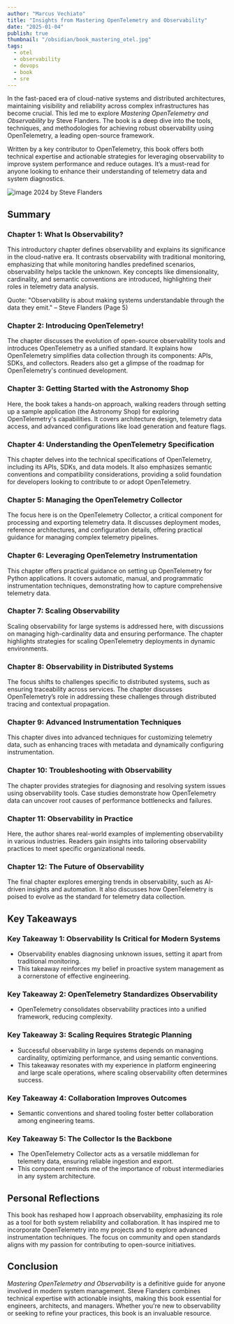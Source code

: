 ```yaml
---
author: "Marcus Vechiato"
title: "Insights from Mastering OpenTelemetry and Observability"
date: "2025-01-04"
publish: true
thumbnail: "/obsidian/book_mastering_otel.jpg"
tags: 
  - otel
  - observability
  - devops
  - book
  - sre
--- 
```



In the fast-paced era of cloud-native systems and distributed architectures, maintaining visibility and reliability across complex infrastructures has become crucial. This led me to explore _Mastering OpenTelemetry and Observability_ by Steve Flanders. The book is a deep dive into the tools, techniques, and methodologies for achieving robust observability using OpenTelemetry, a leading open-source framework.

Written by a key contributor to OpenTelemetry, this book offers both technical expertise and actionable strategies for leveraging observability to improve system performance and reduce outages. It’s a must-read for anyone looking to enhance their understanding of telemetry data and system diagnostics.

![image](/obsidian/book_mastering_otel.jpg)
2024 by Steve Flanders

## **Summary**

### **Chapter 1: What Is Observability?**

This introductory chapter defines observability and explains its significance in the cloud-native era. It contrasts observability with traditional monitoring, emphasizing that while monitoring handles predefined scenarios, observability helps tackle the unknown. Key concepts like dimensionality, cardinality, and semantic conventions are introduced, highlighting their roles in telemetry data analysis.

Quote: "Observability is about making systems understandable through the data they emit." – Steve Flanders (Page 5)

### **Chapter 2: Introducing OpenTelemetry!**

The chapter discusses the evolution of open-source observability tools and introduces OpenTelemetry as a unified standard. It explains how OpenTelemetry simplifies data collection through its components: APIs, SDKs, and collectors. Readers also get a glimpse of the roadmap for OpenTelemetry's continued development.

### **Chapter 3: Getting Started with the Astronomy Shop**

Here, the book takes a hands-on approach, walking readers through setting up a sample application (the Astronomy Shop) for exploring OpenTelemetry's capabilities. It covers architecture design, telemetry data access, and advanced configurations like load generation and feature flags.

### **Chapter 4: Understanding the OpenTelemetry Specification**

This chapter delves into the technical specifications of OpenTelemetry, including its APIs, SDKs, and data models. It also emphasizes semantic conventions and compatibility considerations, providing a solid foundation for developers looking to contribute to or adopt OpenTelemetry.

### **Chapter 5: Managing the OpenTelemetry Collector**

The focus here is on the OpenTelemetry Collector, a critical component for processing and exporting telemetry data. It discusses deployment modes, reference architectures, and configuration details, offering practical guidance for managing complex telemetry pipelines.

### **Chapter 6: Leveraging OpenTelemetry Instrumentation**

This chapter offers practical guidance on setting up OpenTelemetry for Python applications. It covers automatic, manual, and programmatic instrumentation techniques, demonstrating how to capture comprehensive telemetry data.

### **Chapter 7: Scaling Observability**

Scaling observability for large systems is addressed here, with discussions on managing high-cardinality data and ensuring performance. The chapter highlights strategies for scaling OpenTelemetry deployments in dynamic environments.

### **Chapter 8: Observability in Distributed Systems**

The focus shifts to challenges specific to distributed systems, such as ensuring traceability across services. The chapter discusses OpenTelemetry’s role in addressing these challenges through distributed tracing and contextual propagation.

### **Chapter 9: Advanced Instrumentation Techniques**

This chapter dives into advanced techniques for customizing telemetry data, such as enhancing traces with metadata and dynamically configuring instrumentation.

### **Chapter 10: Troubleshooting with Observability**

The chapter provides strategies for diagnosing and resolving system issues using observability tools. Case studies demonstrate how OpenTelemetry data can uncover root causes of performance bottlenecks and failures.

### **Chapter 11: Observability in Practice**

Here, the author shares real-world examples of implementing observability in various industries. Readers gain insights into tailoring observability practices to meet specific organizational needs.

### **Chapter 12: The Future of Observability**

The final chapter explores emerging trends in observability, such as AI-driven insights and automation. It also discusses how OpenTelemetry is poised to evolve as the standard for telemetry data collection.

## **Key Takeaways**

### **Key Takeaway 1: Observability Is Critical for Modern Systems**

- Observability enables diagnosing unknown issues, setting it apart from traditional monitoring.
- This takeaway reinforces my belief in proactive system management as a cornerstone of effective engineering.

### **Key Takeaway 2: OpenTelemetry Standardizes Observability**

- OpenTelemetry consolidates observability practices into a unified framework, reducing complexity.

### **Key Takeaway 3: Scaling Requires Strategic Planning**

- Successful observability in large systems depends on managing cardinality, optimizing performance, and using semantic conventions.
- This takeaway resonates with my experience in platform engineering and large scale operations, where scaling observability often determines success.

### **Key Takeaway 4: Collaboration Improves Outcomes**

- Semantic conventions and shared tooling foster better collaboration among engineering teams.

### **Key Takeaway 5: The Collector Is the Backbone**

- The OpenTelemetry Collector acts as a versatile middleman for telemetry data, ensuring reliable ingestion and export.
- This component reminds me of the importance of robust intermediaries in any system architecture.

## **Personal Reflections**

This book has reshaped how I approach observability, emphasizing its role as a tool for both system reliability and collaboration. It has inspired me to incorporate OpenTelemetry into my projects and to explore advanced instrumentation techniques. The focus on community and open standards aligns with my passion for contributing to open-source initiatives.

## **Conclusion**

_Mastering OpenTelemetry and Observability_ is a definitive guide for anyone involved in modern system management. Steve Flanders combines technical expertise with actionable insights, making this book essential for engineers, architects, and managers. Whether you're new to observability or seeking to refine your practices, this book is an invaluable resource.